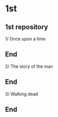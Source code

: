 # 1st
1st repository
----------------------------------
1/ Once upon a time

End
----------------------------------
2/ The story of the man

End
----------------------------------
3/ Walking dead

End
----------------------------------